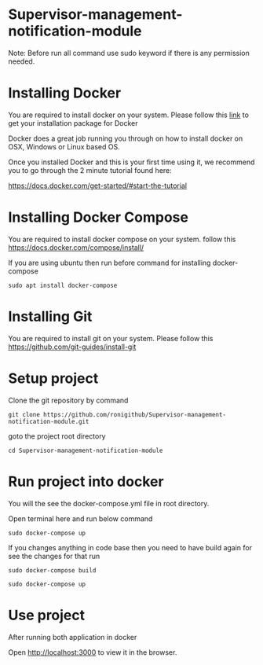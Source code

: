 # Supervisor-management-notification-module

Note: Before run all command use sudo keyword if there is any permission needed.

# Installing Docker
You are required to install docker on your system. Please follow this [link](https://docs.docker.com/get-docker/) to get your installation package for Docker 

Docker does a great job running you through on how to install docker on OSX, Windows or Linux based OS.

Once you installed Docker and this is your first time using it, we recommend you to go through the 2 minute tutorial found here:

https://docs.docker.com/get-started/#start-the-tutorial

# Installing Docker Compose

You are required to install docker compose on your system. follow this https://docs.docker.com/compose/install/

If you are using ubuntu then run before command for installing docker-compose
```
sudo apt install docker-compose
```

# Installing Git

You are required to install git on your system. Please follow this https://github.com/git-guides/install-git 

# Setup project
Clone the git repository by command

```
git clone https://github.com/ronigithub/Supervisor-management-notification-module.git
```

goto the project root directory

```
cd Supervisor-management-notification-module
```

# Run project into docker 

You will the see the docker-compose.yml file in root directory. 

Open terminal here and run below command 

```
sudo docker-compose up
```

If you changes anything in code base then you need to have build again for see the changes for that run 
```
sudo docker-compose build
```

```
sudo docker-compose up
```


# Use project

After running both application in docker

Open [http://localhost:3000](http://localhost:3000) to view it in the browser.
